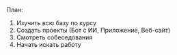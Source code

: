 План:
1. Изучить всю базу по курсу
2. Создать проекты (Бот с ИИ, Приложение, Веб-сайт)
3. Смотреть собеседования
4. Начать искать работу

